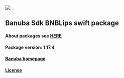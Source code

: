 [![](https://www.banuba.com/hubfs/Banuba_November2018/Images/Banuba%20SDK.png)](https://docs.banuba.com/far-sdk/tutorials/development/basic_integration?platform=ios)

## Banuba Sdk BNBLips swift package

#### About packages see [HERE](https://docs.banuba.com/far-sdk/tutorials/development/installation?platform=ios)

#### Package version: **1.17.4**

#### **[Banuba homepage](https://banuba.com)**

#### **[License](https://www.banuba.com/terms)**
